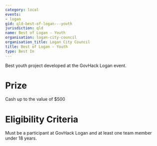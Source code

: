 ```yaml
---
category: local
events:
- logan
gid: qld-best-of-logan---youth
jurisdiction: qld
name: Best of Logan - Youth
organisation: logan-city-council
organisation_title: Logan City Council
title: Best of Logan - Youth
type: Best In
---
```


Best youth project developed at the GovHack Logan event.

# Prize
Cash up to the value of $500

# Eligibility Criteria
Must be a participant at GovHack Logan and at least one team member under 18 years.